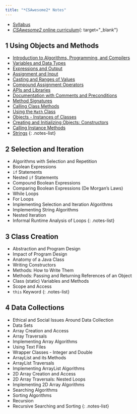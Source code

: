 ```yaml
---
title: "*CSAwesome2* Notes"
---
```


- [Syllabus](../syllabi/ap-csa.md)
- [*CSAwesome2* online curriculum](https://runestone.academy/){: target="_blank"}

## 1 Using Objects and Methods

- [Introduction to Algorithms, Programming, and Compilers](./1-1-introduction-to-algorithms-programming-and-compilers.md)
- [Variables and Data Types](./1-2-variables-and-data-types.md)
- [Expressions and Output](./1-3-expressions-and-output.md)
- [Assignment and Input](./1-4-assignment-and-input.md)
- [Casting and Ranges of Values](./1-5-casting-and-ranges-of-values.md)
- [Compound Assignment Operators](./1-6-compound-assignment-operators.md)
- [APIs and Libraries](./1-7-apis-and-libraries.md)
- [Documentation with Comments and Preconditions](./1-8-documentation-with-comments-and-preconditions.md)
- [Method Signatures](./1-9-method-signatures.md)
- [Calling Class Methods](./1-10-calling-class-methods.md)
- [Using the `Math` Class](./1-11-using-the-math-class.md)
- [Objects - Instances of Classes](./1-12-objects-instances-of-classes.md)
- [Creating and Initializing Objects: Constructors](./1-13-creating-and-initializing-objects.md)
- [Calling Instance Methods](./1-14-calling-instance-methods.md)
- [Strings](./1-15-strings.md)
{: .notes-list}

## 2 Selection and Iteration

- Algorithms with Selection and Repetition
- Boolean Expressions
- `if` Statements
- Nested `if` Statements
- Compound Boolean Expressions
- Comparing Boolean Expressions (De Morgan’s Laws)
- While Loops
- For Loops
- Implementing Selection and Iteration Algorithms
- Implementing String Algorithms
- Nested Iteration
- Informal Runtime Analysis of Loops
{: .notes-list}

## 3 Class Creation

- Abstraction and Program Design
- Impact of Program Design
- Anatomy of a Java Class
- Writing Constructors
- Methods: How to Write Them
- Methods: Passing and Returning References of an Object
- Class (static) Variables and Methods
- Scope and Access
- `this` Keyword
{: .notes-list}

## 4 Data Collections

- Ethical and Social Issues Around Data Collection
- Data Sets
- Array Creation and Access
- Array Traversals
- Implementing Array Algorithms
- Using Text Files
- Wrapper Classes - Integer and Double
- ArrayList and its Methods
- ArrayList Traversals
- Implementing ArrayList Algorithms
- 2D Array Creation and Access
- 2D Array Traversals: Nested Loops
- Implementing 2D Array Algorithms
- Searching Algorithms
- Sorting Algorithms
- Recursion
- Recursive Searching and Sorting
{: .notes-list}
